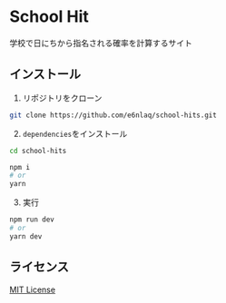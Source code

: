 # School Hit

学校で日にちから指名される確率を計算するサイト

## インストール

1. リポジトリをクローン

```bash
git clone https://github.com/e6nlaq/school-hits.git
```

2. `dependencies`をインストール

```bash
cd school-hits

npm i
# or
yarn
```

3. 実行

```bash
npm run dev
# or
yarn dev
```

## ライセンス

[MIT License](./LICENSE)
